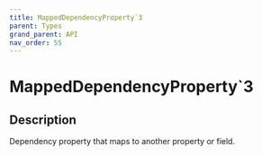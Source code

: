 ```yaml
---
title: MappedDependencyProperty`3
parent: Types
grand_parent: API
nav_order: 55
---
```


# MappedDependencyProperty`3

## Description

Dependency property that maps to another property or field.
